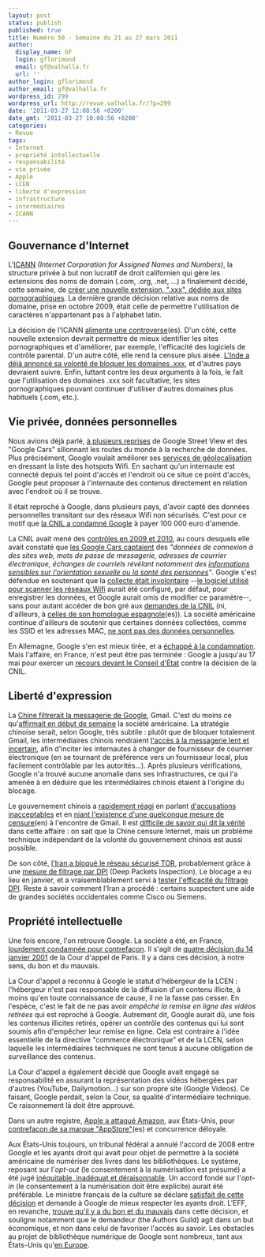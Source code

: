 ```yaml
---
layout: post
status: publish
published: true
title: Numéro 50 - Semaine du 21 au 27 mars 2011
author:
  display_name: GF
  login: gflorimond
  email: gf@valhalla.fr
  url: ''
author_login: gflorimond
author_email: gf@valhalla.fr
wordpress_id: 299
wordpress_url: http://revue.valhalla.fr/?p=299
date: '2011-03-27 12:08:56 +0200'
date_gmt: '2011-03-27 10:08:56 +0200'
categories:
- Revue
tags:
- Internet
- propriété intellectuelle
- responsabilité
- vie privée
- Apple
- LCEN
- liberté d'expression
- infrastructure
- intermédiaires
- ICANN
---
```

<h2>Gouvernance d'Internet</h2>
<p>L'<a href="http://fr.wikipedia.org/wiki/Internet_Corporation_for_Assigned_Names_and_Numbers">ICANN</a> <i>(Internet Corporation for Assigned Names and Numbers)</i>, la structure privée à but non lucratif de droit californien qui gère les extensions des noms de domain (.com, .org, .net, ...) a finalement décidé, cette semaine, de <a href="http://www.numerama.com/magazine/18318-l-icann-approuve-la-creation-du-xxx-maj.html">créer une nouvelle extension, ".xxx", dédiée aux sites pornographiques</a>. La dernière grande décision relative aux noms de domaine, prise en octobre 2009, était celle de permettre l'utilisation de caractères n'appartenant pas à l'alphabet latin.</p>
<p>La décision de l'ICANN <a href="http://www.elpais.com/articulo/Pantallas/creacion/xxx/divide/industria/pornografica/elpepirtv/20110321elpepirtv_2/Tes">alimente une controverse</a><span class="lang">(es)</span>. D'un côté, cette nouvelle extension devrait permettre de mieux identifier les sites pornographiques et d'améliorer, par exemple, l'efficacité des logiciels de contrôle parental. D'un autre côté, elle rend la censure plus aisée. <a href="http://www.numerama.com/magazine/18382-l-inde-ne-veut-pas-du-xxx.html">L'Inde a déjà annoncé sa volonté de bloquer les domaines .xxx</a>, et d'autres pays devraient suivre. Enfin, luttant contre les deux arguments à la fois, le fait que l'utilisation des domaines .xxx soit facultative, les sites pornographiques pouvant continuer d'utiliser d'autres domaines plus habituels (.com, etc.).</p>
<h2>Vie privée, données personnelles</h2>
<p>Nous avions déjà parlé, <a href="http://www.google.com/cse?cx=007528237610497066360%3Atooxybveeoo&ie=UTF-8&q=street+view">à plusieurs reprises</a> de Google Street View et des "Google Cars" sillonnant les routes du monde à la recherche de données. Plus précisément, Google voulait améliorer ses <a href="http://www.lemonde.fr/technologies/article/2011/03/21/street-view-la-cnil-inflige-une-amende-a-google_1496083_651865.html#xtor=RSS-3208">services de géolocalisation</a> en dressant la liste des hotspots Wifi. En sachant qu'un internaute est connecté depuis tel point d'accès et l'endroit où ce situe ce point d'accès, Google peut proposer à l'internaute des contenus directement en relation avec l'endroit où il se trouve.</p>
<p>Il était reproché à Google, dans plusieurs pays, d'avoir capté des données personnelles transitant sur des réseaux Wifi non sécurisés. C'est pour ce motif que <a href="http://www.pcinpact.com/actu/news/62565-google-maps-streetview-geolocalisation-cnil.htm">la CNIL a condamné Google</a> à payer 100 000 euro d'amende.</p>
<p>La CNIL avait mené des <a href="http://www.mac4ever.com/news/61459/la_cnil_colle_une_amende_de_100_000_a_google_pour_streetview/">contrôles en 2009 et 2010</a>, au cours desquels elle avait constaté que <a href="http://www.numerama.com/magazine/18338-la-cnil-condamne-google-a-100-000-euros-d-amende.html">les Google Cars captaient</a> des <i>"données de connexion à des sites web, mots de passe de messagerie, adresses de courrier électronique, échanges de courriels révélant notamment des <a href="http://www.numerama.com/magazine/18339-infidelite-homosexualite-maladie-les-donnees-collectees-par-google.html">informations sensibles sur l'orientation sexuelle ou la santé des personnes</a>"</i>. Google s'est défendue en soutenant que la <a href="http://www.lefigaro.fr/hightech/2011/03/21/01007-20110321ARTFIG00601-la-cnil-sanctionne-le-derapage-des-google-cars.php">collecte était involontaire</a> --<a href="http://www.pcinpact.com/actu/news/62582-google-car-streetview-cnil-explications.htm">le logiciel utilisé pour scanner les réseaux Wifi</a> aurait été configuré, par défaut, pour enregistrer les données, et Google aurait omis de modifier ce paramètre--, sans pour autant accéder de bon gré aux <a href="http://www.pcinpact.com/actu/news/62566-google-street-view-cnil-latitude.htm">demandes de la CNIL</a> (ni, d'ailleurs, à <a href="http://www.elpais.com/articulo/Pantallas/Francia/multa/Google/100000/euros/captar/datos/privados/elpepirtv/20110322elpepirtv_2/Tes">celles de son homologue espagnole</a><span class="lang">(es)</span>). La société américaine continue d'ailleurs de soutenir que certaines données collectées, comme les SSID et les adresses MAC, <a href="http://www.zdnet.fr/actualites/google-et-la-cnil-en-desaccord-sur-la-nature-personnelle-des-donnees-wi-fi-39759254.htm">ne sont pas des données personnelles</a>.</p>
<p>En Allemagne, Google s'en est mieux tirée, et a <a href="http://www.clubic.com/internet/univers-google/google-maps/actualite-405932-street-view-allemagne-indulgente-france.html">échappé à la condamnation</a>. Mais l'affaire, en France, n'est peut être pas terminée : Google a jusqu'au 17 mai pour exercer un <a href="http://www.village-justice.com/articles/euros-amende-condamne-Google-Google,9901.html">recours devant le Conseil d'État</a> contre la décision de la CNIL.</p>
<h2>Liberté d'expression</h2>
<p>La <a href="http://www.zdnet.fr/actualites/la-chine-bloquerait-l-acces-aux-comptes-gmail-39759239.htm">Chine filtrerait la messagerie de Google</a>, Gmail. C'est du moins ce qu'<a href="http://www.clubic.com/messagerie-email/actualite-405674-google-vs-chine-tensions-autour-gmail.html">affirmait en début de semaine</a> la société américaine. La stratégie chinoise serait, selon Google, très subtile : plutôt que de bloquer totalement Gmail, les intermédiaires chinois rendraient <a href="http://www.lemonde.fr/technologies/article/2011/03/21/google-accuse-la-chine-de-bloquer-sa-messagerie-gmail_1496191_651865.html">l'accès à la messagerie lent et incertain</a>, afin d'inciter les internautes à changer de fournisseur de courrier électronique (en se tournant de préférence vers un fournisseur local, plus facilement contrôlable par les autorités...). Après plusieurs vérifications, Google n'a trouvé aucune anomalie dans ses infrastructures, ce qui l'a amenée à en déduire que les intermédiaires chinois étaient à l'origine du blocage.</p>
<p>Le gouvernement chinois a <a href="http://www.zdnet.fr/actualites/gmail-la-chine-rejette-les-accusations-de-censure-de-google-39759275.htm">rapidement réagi</a> en parlant <a href="http://www.pcinpact.com/actu/news/62597-gmail-bug-gouvernement-chine-google.htm">d'accusations inacceptables</a> et en <a href="http://www.elpais.com/articulo/tecnologia/China/niega/intercepte/correo/Google/elpeputec/20110321elpeputec_1/Tes">niant l'existence d'une quelconque mesure de censure</a><span class="lang">(en)</span> à l'encontre de Gmail. Il est <a href="http://www.numerama.com/magazine/18351-la-chine-assure-ne-pas-filtrer-gmail-et-rejette-les-accusations-de-google.html">difficile de savoir qui dit la vérité</a> dans cette affaire : on sait que la Chine censure Internet, mais un problème technique indépendant de la volonté du gouvernement chinois est aussi possible.</p>
<p>De son côté, <a href="http://www.numerama.com/magazine/18361-l-iran-aurait-reussi-a-bloquer-tor-provisoirement.html">l'Iran a bloqué le réseau sécurisé TOR</a>, probablement grâce à une <a href="http://www.clubic.com/antivirus-securite-informatique/virus-hacker-piratage/reseau-tor-the-onion-router/actualite-406088-censure-iran-obtient-fermeture-tor.html">mesure de filtrage par DPI</a> (Deep Packets Inspection). Le blocage a eu lieu en janvier, et a vraisemblablement servi à <a href="http://www.pcinpact.com/actu/news/62631-iran-reseau-tor-anonyme-dpi.htm">tester l'efficacité du filtrage DPI</a>. Reste à savoir comment l'Iran a procédé : certains suspectent une aide de grandes sociétés occidentales comme Cisco ou Siemens.</p>
<h2>Propriété intellectuelle</h2>
<p>Une fois encore, l'on retrouve Google. La société a été, en France, <a href="http://www.numerama.com/magazine/18349-google-lourdement-condamne-en-france-pour-contrefacon.html">lourdement condamnée pour contrefaçon</a>. Il s'agit de <a href="http://www.legalis.net/spip.php?article3129">quatre décision du 14 janvier 2001</a> de la Cour d'appel de Paris. Il y a dans ces décision, à notre sens, du bon et du mauvais.</p>
<p>La Cour d'appel a reconnu à Google le statut d'hébergeur de la LCEN : l'hébergeur n'est pas responsable de la diffusion d'un contenu illicite, à moins qu'en toute connaissance de cause, il ne la fasse pas cesser. En l'espèce, c'est le fait de ne pas avoir <i>empêché la remise en ligne des vidéos retirées</i> qui est reproché à Google. Autrement dit, Google aurait dû, une fois les contenus illicites retirés, opérer un contrôle des contenus qui lui sont soumis afin d'empêcher leur remise en ligne. Cela est contraire à l'idée essentielle de la directive "commerce électronique" et de la LCEN, selon laquelle les intermédiaires techniques ne sont tenus à aucune obligation de surveillance des contenus.</p>
<p>La Cour d'appel a également décidé que Google avait engagé sa responsabilité en assurant la représentation des vidéos hébergées par d'autres (YouTube, Dailymotion...) sur son propre site (Google Videos). Ce faisant, Google perdait, selon la Cour, sa qualité d'intermédiaire technique. Ce raisonnement là doit être approuvé.</p>
<p>Dans un autre registre, <a href="http://www.pcinpact.com/actu/news/62631-iran-reseau-tor-anonyme-dpi.htm">Apple a attaqué Amazon</a>, aux États-Unis, pour <a href="http://www.elpais.com/articulo/tecnologia/Apple/demanda/Amazon/App/Store/elpeputec/20110322elpeputec_1/Tes">contrefaçon de sa marque "AppStore"</a><span class="lang">(es)</span> et concurrence déloyale.</p>
<p>Aux États-Unis toujours, un tribunal fédéral a annulé l'accord de 2008 entre Google et les ayants droit qui avait pour objet de permettre à la société américaine de numériser des livres dans les bibliothèques. Le système, reposant sur l'<i>opt-out</i> (le consentement à la numérisation est présumé) a été jugé <a href="http://www.numerama.com/magazine/18362-la-justice-americaine-bloque-la-bibliotheque-de-google-pas-equitable.html">inéquitable, inadéquat et déraisonnable</a>. Un accord fondé sur l'<i>opt-in</i> (le consentement à la numérisation doit être explicite) aurait été préférable. Le ministre français de la culture se déclare <a href="http://www.numerama.com/magazine/18370-frederic-mitterrand-satisfait-du-rejet-de-l-accord-entre-google-et-les-editeurs.html">satisfait de cette décision</a> et demande à Google de mieux respecter les ayants droit. L'EFF, en revanche, <a href="http://www.eff.org/deeplinks/2011/03/good-and-bad-google-book-search-settlement">trouve qu'il y a du bon et du mauvais</a> dans cette décision, et souligne notamment que le demandeur (the Authors Guild) agit dans un but économique, et non dans celui de favoriser l'accès au savoir. Les obstacles au projet de bibliothèque numérique de Google sont nombreux, tant aux États-Unis qu'<a href="http://www.zdnet.fr/actualites/google-livres-la-justice-americaine-rejette-l-accord-propose-par-google-qui-s-en-etonne-39759303.htm#xtor=RSS-1">en Europe</a>.</p>
